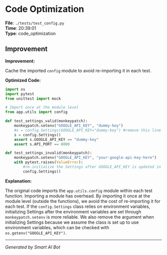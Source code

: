 # Code Optimization

**File**: `./tests/test_config.py`  
**Time**: 20:39:01  
**Type**: code_optimization

## Improvement

**Improvement:**

Cache the imported `config` module to avoid re-importing it in each test.

**Optimized Code:**

```python
import os
import pytest
from unittest import mock

# Import once at the module level
from app.utils import config

def test_settings_valid(monkeypatch):
    monkeypatch.setenv("GOOGLE_API_KEY", "dummy-key")
    #s = config.Settings(GOOGLE_API_KEY="dummy-key") #remove this line because of config being imported above this block, it would make sense to initialize Settings after GOOGLE_API_KEY is updated in environment variables.
    s = config.Settings()
    assert s.GOOGLE_API_KEY == "dummy-key"
    assert s.API_PORT == 8000

def test_settings_invalid(monkeypatch):
    monkeypatch.setenv("GOOGLE_API_KEY", "your-google-api-key-here")
    with pytest.raises(ValueError):
        #re-initialize the Settings after GOOGLE_API_KEY is updated in environment variables.
        config.Settings()
```

**Explanation:**

The original code imports the `app.utils.config` module within each test function.  Importing a module has overhead.  By importing it once at the module level (outside the functions), we avoid the cost of re-importing it for each test.  If the `config.Settings` class relies on environment variables, initializing Settings after the environment variables are set through `monkeypatch.setenv` is more reliable. We also remove the argument when initializing Settings because we assume the class is set up to use environment variables, which can be checked with `os.getenv("GOOGLE_API_KEY")`.

---
*Generated by Smart AI Bot*
